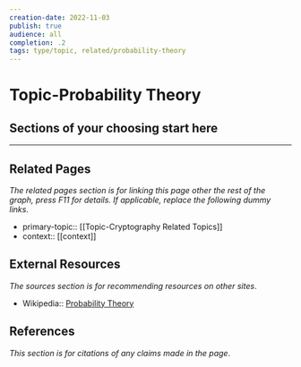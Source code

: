 ```yaml
---
creation-date: 2022-11-03
publish: true
audience: all
completion: .2
tags: type/topic, related/probability-theory
---
```

# Topic-Probability Theory

## Sections of your choosing start here

---
## Related Pages
*The related pages section is for linking this page other the rest of the graph, press F11 for details. If applicable, replace the following dummy links.*
- primary-topic:: [[Topic-Cryptography Related Topics]]
- context:: \[\[context\]\]

## External Resources
*The sources section is for recommending resources on other sites*.
- Wikipedia:: [Probability Theory](https://en.wikipedia.org/wiki/Probability_theory)

## References
*This section is for citations of any claims made in the page*.